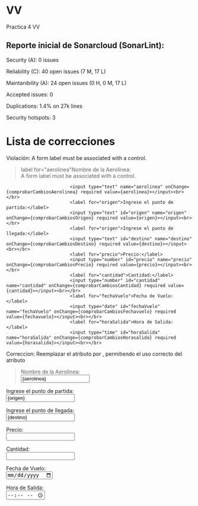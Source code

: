 # VV
Practica 4 VV

## Reporte inicial de Sonarcloud (SonarLint):
Security (A): 0 issues

Reliability (C): 40 open issues (7 M, 17 L)

Maintanibility (A): 24 open issues (0 H, 0 M, 17 L)

Accepted issues: 0

Duplications: 1.4% on 27k lines

Security hotspots: 3


# Lista de correcciones
Violación: A form label must be associated with a control.
>  label for="aerolinea"Nombre de la Aerolínea:</label>  
A form label must be associated with a control.  

                            <input type="text" name="aerolinea" onChange={comprobarCambiosAerolinea} required value={aerolinea}></input><br></br>  
                            <label for="origen">Ingrese el punto de partida:</label>  
                            <input type="text" id="origen" name="origen" onChange={comprobarCambiosOrigen} required value={origen}></input><br></br>  
                            <label for="origen">Ingrese el punto de llegada:</label>  
                            <input type="text" id="destino" name="destino" onChange={comprobarCambiosDestino} required value={destino}></input><br></br>  
                            <label for="precio">Precio:</label>  
                            <input type="number" id="precio" name="precio" onChange={comprobarCambiosPrecio} required value={precio}></input><br></br>  
                            <label for="cantidad">Cantidad:</label>  
                            <input type="number" id="cantidad" name="cantidad" onChange={comprobarCambiosCantidad} required value={cantidad}></input><br></br>  
                            <label for="fechaVuelo">Fecha de Vuelo:</label>  
                            <input type="date" id="fechaVuelo" name="fechaVuelo" onChange={comprobarCambiosFechavuelo} required value={fechavuelo}></input><br></br>  
                            <label for="horaSalida">Hora de Salida:</label>   
                            <input type="time" id="horaSalida" name="horaSalida" onChange={comprobarCambiosHorasalida} required value={horasalida}></input><br></br>  


Correccion: Reemplazar el atributo <for> por <htmlFor>, permitiendo el uso correcto del atributo

><label htmlFor="aerolinea">Nombre de la Aerolínea:</label>  
<input type="text" id="aerolinea" name="aerolinea" onChange={comprobarCambiosAerolinea} required value={aerolinea} /><br />  

<label htmlFor="origen">Ingrese el punto de partida:</label>  
<input type="text" id="origen" name="origen" onChange={comprobarCambiosOrigen} required value={origen} /><br />  

<label htmlFor="destino">Ingrese el punto de llegada:</label>  
<input type="text" id="destino" name="destino" onChange={comprobarCambiosDestino} required value={destino} /><br />  

<label htmlFor="precio">Precio:</label>  
<input type="number" id="precio" name="precio" onChange={comprobarCambiosPrecio} required value={precio} /><br />  

<label htmlFor="cantidad">Cantidad:</label>  
<input type="number" id="cantidad" name="cantidad" onChange={comprobarCambiosCantidad} required value={cantidad} /><br />  

<label htmlFor="fechaVuelo">Fecha de Vuelo:</label>  
<input type="date" id="fechaVuelo" name="fechaVuelo" onChange={comprobarCambiosFechavuelo} required value={fechavuelo} /><br />  

<label htmlFor="horaSalida">Hora de Salida:</label>  
<input type="time" id="horaSalida" name="horaSalida" onChange={comprobarCambiosHorasalida} required value={horasalida} /><br />  

  
